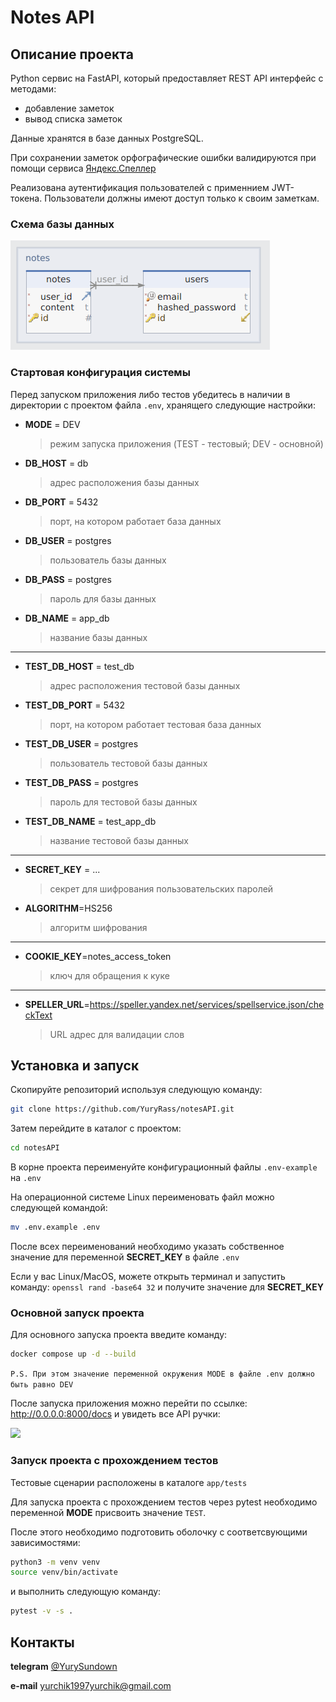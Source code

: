 # Notes API
## Описание проекта
Python сервис на FastAPI, который предоставляет REST API интерфейс с методами:
- добавление заметок
- вывод списка заметок

Данные хранятся в базе данных PostgreSQL.

При сохранении заметок орфографические ошибки валидируются при помощи сервиса [Яндекс.Спеллер](https://yandex.ru/dev/speller/)

Реализована аутентификация пользователей с применнием JWT-токена. Пользователи должны имеют доступ только к своим заметкам.

### Схема базы данных
![](./readme_images/schema_db.png)


### Стартовая конфигурация системы
Перед запуском приложения либо тестов убедитесь в наличии в
директории с проектом файла `.env`, хранящего следующие настройки:

* **MODE** = DEV
  > режим запуска приложения (TEST - тестовый; DEV - основной)
* **DB_HOST** = db
  > адрес расположения базы данных
* **DB_PORT** = 5432
  > порт, на котором работает база данных
* **DB_USER** = postgres
  > пользователь базы данных
* **DB_PASS** = postgres
  > пароль для базы данных
* **DB_NAME** = app_db
  > название базы данных
---
* **TEST_DB_HOST** = test_db
  > адрес расположения тестовой базы данных
* **TEST_DB_PORT** = 5432
  > порт, на котором работает тестовая база данных
* **TEST_DB_USER** = postgres
  > пользователь тестовой базы данных
* **TEST_DB_PASS** = postgres
  > пароль для тестовой базы данных
* **TEST_DB_NAME** = test_app_db
  > название тестовой базы данных
----
* **SECRET_KEY** = ...
  > секрет для шифрования пользовательских паролей
* **ALGORITHM**=HS256
  > алгоритм шифрования
---
* **COOKIE_KEY**=notes_access_token
  > ключ для обращения к куке
---
* **SPELLER_URL**=https://speller.yandex.net/services/spellservice.json/checkText
  > URL адрес для валидации слов


## Установка и запуск

Скопируйте репозиторий используя следующую команду:

```bash
git clone https://github.com/YuryRass/notesAPI.git
```

Затем перейдите в каталог с проектом:

```bash
cd notesAPI
```

В корне проекта переименуйте конфигурационный файлы `.env-example` на `.env`

На операционной системе Linux переименовать файл можно следующей командой:

```bash
mv .env.example .env
```

После всех переименований необходимо указать собственное значение для переменной **SECRET_KEY** в файле `.env`

Если у вас Linux/MacOS, можете открыть терминал и запустить команду: ```openssl rand -base64 32``` и получите значение для **SECRET_KEY**

### Основной запуск проекта

Для основного запуска проекта введите команду:


```bash
docker compose up -d --build
```

```P.S. При этом значение переменной окружения MODE в файле .env должно быть равно DEV```

После запуска приложения можно перейти по ссылке: http://0.0.0.0:8000/docs и увидеть все API ручки:

![](./readme_images/api-docs.png)

### Запуск проекта с прохождением тестов

Тестовые сценарии расположены в каталоге `app/tests`

Для запуска проекта с прохождением тестов через pytest необходимо переменной **MODE** присвоить значение `TEST`.

После этого необходимо подготовить оболочку с соответсвующими зависимостями:
```bash
python3 -m venv venv
source venv/bin/activate
```
и выполнить следующую команду:
```bash
pytest -v -s .
```


## Контакты

**telegram** [@YurySundown](https://t.me/YurySundown)

**e-mail** <yurchik1997yurchik@gmail.com>
